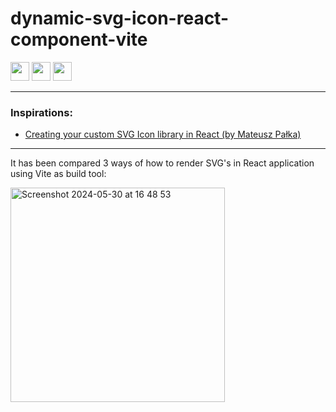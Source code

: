 # dynamic-svg-icon-react-component-vite

<img src="https://github.com/ekuzmichev/dynamic-svg-icon-react-component-vite/assets/1882550/e510f1ef-96da-457d-acb3-190181c8eb81" width="30" height="30"/>
<img src="https://github.com/ekuzmichev/dynamic-svg-icon-react-component-vite/assets/1882550/d42f8a5a-7849-49cf-b412-cfa71d4f218b" width="30" height="30"/>
<img src="https://github.com/ekuzmichev/dynamic-svg-icon-react-component-vite/assets/1882550/df2a929b-ede5-4d63-8c03-a8884e1e02bb" width="30" height="30"/>

***

### Inspirations:
- [Creating your custom SVG Icon library in React (by Mateusz Pałka)](https://medium.com/@mateuszpalka/creating-your-custom-svg-icon-library-in-react-a5ff1c4c704a)

***

It has been compared 3 ways of how to render SVG's in React application using Vite as build tool:

<img width="343" alt="Screenshot 2024-05-30 at 16 48 53" src="https://github.com/ekuzmichev/dynamic-svg-icon-react-component/assets/1882550/3527e8e2-d1ea-40dd-aece-4dc73794ef32">

